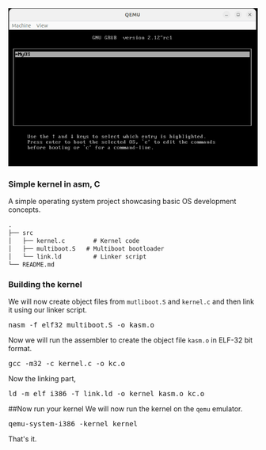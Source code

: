 <div align="center">
  <img src="MyOs.gif" alt="MyOs">
</div> 


### Simple kernel in asm, C

A simple operating system project showcasing basic OS development concepts.

```
.
├── src
│   ├── kernel.c        # Kernel code
│   ├── multiboot.S   # Multiboot bootloader
│   └── link.ld         # Linker script
└── README.md
```
### Building the kernel
We will now create object files from <code>mutliboot.S</code> and <code>kernel.c</code> and then link it using our linker script.

<pre>
nasm -f elf32 multiboot.S -o kasm.o
</pre>

Now we will run the assembler to create the object file <code>kasm.o</code> in ELF-32 bit format.

<pre>
gcc -m32 -c kernel.c -o kc.o
</pre>

Now the linking part,

<pre>
ld -m elf_i386 -T link.ld -o kernel kasm.o kc.o
</pre>

##Now run your kernel
We will now run the kernel on the <code>qemu</code> emulator.

<pre>
qemu-system-i386 -kernel kernel
</pre>

That's it.
